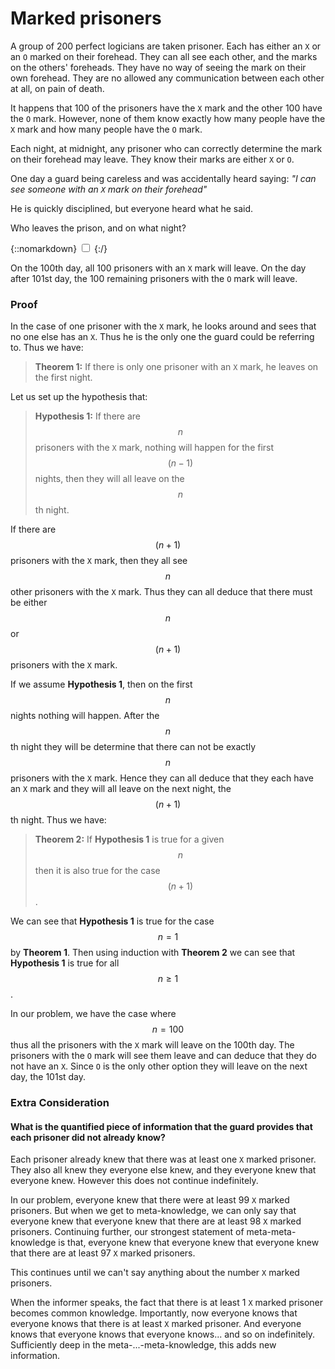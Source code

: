 # Marked prisoners

A group of 200 perfect logicians are taken prisoner. Each has either an
`X` or an `O` marked on their forehead. They can all see each
other, and the marks on the others' foreheads. They have no way of seeing
the mark on their own forehead. They are no allowed any communication between
each other at all, on pain of death.

It happens that 100 of the prisoners have the `X` mark and the other 100
have the `O` mark. However, none of them know exactly how many people
have the `X` mark and how many people have the `O` mark.

Each night, at midnight, any prisoner who can correctly determine the mark
on their forehead may leave. They know their marks are either `X` or
`O`.

One day a guard being careless and was accidentally heard saying:
_"I can see someone with an `X` mark on their forehead"_

He is quickly disciplined, but everyone heard what he said.

Who leaves the prison, and on what night?

{::nomarkdown}
<label for="{{ include.id }}"></label>
<input type="checkbox" class="solution" id="{{ include.id }}">
{:/}
<div>

On the 100th day, all 100 prisoners with an `X` mark will leave. On
the day after 101st day, the 100 remaining prisoners with the `O` mark
will leave.

### Proof

In the case of one prisoner with the `X` mark, he looks around and sees
that no one else has an `X`. Thus he is the only one the guard could
be referring to. Thus we have:

> **Theorem 1:** If there is only one prisoner with an `X` mark, he leaves on the first night.

Let us set up the hypothesis that:

> **Hypothesis 1:** If there are $$ n $$ prisoners with the `X` mark,
> nothing will happen for the first $$ (n-1) $$ nights, then they will all
> leave on the $$ n $$th night.

If there are $$ (n+1) $$ prisoners with the `X` mark, then they all see $$ n $$
other prisoners with the `X` mark. Thus they can all deduce that there
must be either $$ n $$ or $$ (n+1) $$ prisoners with the `X` mark.

If we assume **Hypothesis 1**, then on the first $$ n $$ nights nothing will
happen. After the $$ n $$th night they will be determine that there can not be
exactly $$ n $$ prisoners with the `X` mark. Hence they can all deduce that
they each have an `X` mark and they will all leave on the next night,
the $$(n+1)$$th night. Thus we have:

> **Theorem 2:** If **Hypothesis 1** is true for a given $$ n $$ then it is also true for the case $$ (n+1) $$.

We can see that **Hypothesis 1** is true for the case $$ n = 1 $$ by
**Theorem 1**. Then using induction with **Theorem 2** we can see that
**Hypothesis 1** is true for all $$ n \ge 1 $$.

In our problem, we have the case where $$ n = 100 $$ thus all the prisoners
with the `X` mark will leave on the 100th day. The prisoners with the
`O` mark will see them leave and can deduce that they do not have an
`X`. Since `O` is the only other option they will leave on the
next day, the 101st day.

### Extra Consideration

#### What is the quantified piece of information that the guard provides that each prisoner did not already know?

Each prisoner already knew that there was at least one `X` marked
prisoner. They also all knew they everyone else knew, and they everyone knew
that everyone knew. However this does not continue indefinitely.

In our problem, everyone knew that there were at least 99 `X` marked
prisoners. But when we get to meta-knowledge, we can only say that everyone
knew that everyone knew that there are at least 98 `X` marked
prisoners. Continuing further, our strongest statement of meta-meta-knowledge
is that, everyone knew that everyone knew that everyone knew that there are at
least 97 `X` marked prisoners.

This continues until we can't say anything about the number `X` marked
prisoners.

When the informer speaks, the fact that there is at least 1 `X` marked
prisoner becomes common knowledge. Importantly, now everyone knows that
everyone knows that there is at least `X` marked prisoner. And everyone
knows that everyone knows that everyone knows... and so on indefinitely.
Sufficiently deep in the meta-...-meta-knowledge, this adds new information.

</div>
